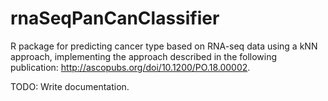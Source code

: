 # rnaSeqPanCanClassifier

R package for predicting cancer type based on RNA-seq data using a kNN approach, implementing the approach described in the following publication: http://ascopubs.org/doi/10.1200/PO.18.00002. 

TODO: Write documentation.
